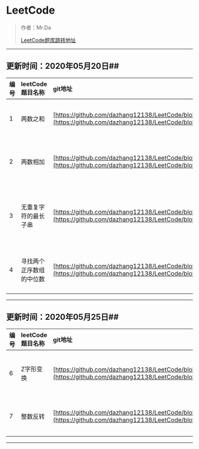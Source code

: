 # LeetCode #
> 作者：Mr.Da
> 
> [LeetCode题库跳转地址](https://leetcode-cn.com/problemset/all/ "leetcode-cn.com")


----------

## 更新时间：2020年05月20日##

| 编号 |leetCode题目名称| git地址 | leetCode地址 |
|:-|:- | :- | :- |
| 1 | 两数之和 |[https://github.com/dazhang12138/LeetCode/blob/master/src/com/da/leetcode/one/_1TwoSum.java](https://github.com/dazhang12138/LeetCode/blob/master/src/com/da/leetcode/one/_1TwoSum.java) | [https://leetcode-cn.com/problems/two-sum/](https://leetcode-cn.com/problems/two-sum/) |
| 2 | 两数相加 | [https://github.com/dazhang12138/LeetCode/blob/master/src/com/da/leetcode/one/_2AddTwoNumbers.java](https://github.com/dazhang12138/LeetCode/blob/master/src/com/da/leetcode/one/_2AddTwoNumbers.java) | [https://leetcode-cn.com/problems/add-two-numbers/](https://leetcode-cn.com/problems/add-two-numbers/) |
|3|无重复字符的最长子串|[https://github.com/dazhang12138/LeetCode/blob/master/src/com/da/leetcode/one/_3LongestSubstringWithoutRepeatingCharacters.java](https://github.com/dazhang12138/LeetCode/blob/master/src/com/da/leetcode/one/_3LongestSubstringWithoutRepeatingCharacters.java)|[https://leetcode-cn.com/problems/longest-substring-without-repeating-characters/](https://leetcode-cn.com/problems/longest-substring-without-repeating-characters/)|
|4|寻找两个正序数组的中位数|[https://github.com/dazhang12138/LeetCode/blob/master/src/com/da/leetcode/one/_4MedianOfTwoSortedArrays.java](https://github.com/dazhang12138/LeetCode/blob/master/src/com/da/leetcode/one/_4MedianOfTwoSortedArrays.java)|[https://leetcode-cn.com/problems/median-of-two-sorted-arrays/](https://leetcode-cn.com/problems/median-of-two-sorted-arrays/)|


----------

## 更新时间：2020年05月25日##

| 编号 |leetCode题目名称| git地址 | leetCode地址 |
|:-|:- | :- | :- |
|6|Z字形变换|[https://github.com/dazhang12138/LeetCode/blob/master/src/com/da/leetcode/one/_6ZigZagConversion.java](https://github.com/dazhang12138/LeetCode/blob/master/src/com/da/leetcode/one/_6ZigZagConversion.java)|[https://leetcode-cn.com/problems/zigzag-conversion/](https://leetcode-cn.com/problems/zigzag-conversion/)|
|7|整数反转|[https://github.com/dazhang12138/LeetCode/blob/master/src/com/da/leetcode/one/_7ReverseInteger.java](https://github.com/dazhang12138/LeetCode/blob/master/src/com/da/leetcode/one/_7ReverseInteger.java)|[https://leetcode-cn.com/problems/reverse-integer/](https://leetcode-cn.com/problems/reverse-integer/)|


----------